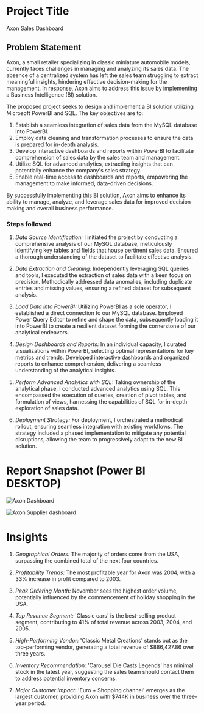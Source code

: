 
# Project Title

Axon Sales Dashboard


## Problem Statement

Axon, a small retailer specializing in classic miniature automobile models, currently faces challenges in managing and analyzing its sales data. The absence of a centralized system has left the sales team struggling to extract meaningful insights, hindering effective decision-making for the management. In response, Axon aims to address this issue by implementing a Business Intelligence (BI) solution.

The proposed project seeks to design and implement a BI solution utilizing Microsoft PowerBI and SQL. The key objectives are to:

1. Establish a seamless integration of sales data from the MySQL database into PowerBI.
2. Employ data cleaning and transformation processes to ensure the data is prepared for in-depth analysis.
3. Develop interactive dashboards and reports within PowerBI to facilitate comprehension of sales data by the sales team and management.
4. Utilize SQL for advanced analytics, extracting insights that can potentially enhance the company's sales strategy.
5. Enable real-time access to dashboards and reports, empowering the management to make informed, data-driven decisions.

By successfully implementing this BI solution, Axon aims to enhance its ability to manage, analyze, and leverage sales data for improved decision-making and overall business performance.


### Steps followed 

1. *Data Source Identification:*
I initiated the project by conducting a comprehensive analysis of our MySQL database, meticulously identifying key tables and fields that house pertinent sales data. Ensured a thorough understanding of the dataset to facilitate effective analysis.

2. *Data Extraction and Cleaning:*
Independently leveraging SQL queries and tools, I executed the extraction of sales data with a keen focus on precision. Methodically addressed data anomalies, including duplicate entries and missing values, ensuring a refined dataset for subsequent analysis.

3. *Load Data into PowerBI:*
Utilizing PowerBI as a sole operator, I established a direct connection to our MySQL database. Employed Power Query Editor to refine and shape the data, subsequently loading it into PowerBI to create a resilient dataset forming the cornerstone of our analytical endeavors.

4. *Design Dashboards and Reports:*
In an individual capacity, I curated visualizations within PowerBI, selecting optimal representations for key metrics and trends. Developed interactive dashboards and organized reports to enhance comprehension, delivering a seamless understanding of the analytical insights.

5. *Perform Advanced Analytics with SQL:*
Taking ownership of the analytical phase, I conducted advanced analytics using SQL. This encompassed the execution of queries, creation of pivot tables, and formulation of views, harnessing the capabilities of SQL for in-depth exploration of sales data.

6. *Deployment Strategy:*
For deployment, I orchestrated a methodical rollout, ensuring seamless integration with existing workflows. The strategy included a phased implementation to mitigate any potential disruptions, allowing the team to progressively adapt to the new BI solution.

# Report Snapshot (Power BI DESKTOP)
![Axon Dashboard](https://github.com/C-Mehra/Analysis/assets/151509146/a391be19-21ea-413f-826a-73f5e86886b5)

![Axon Supplier dashboard](https://github.com/C-Mehra/Analysis/assets/151509146/991a7301-e08c-4206-84fa-e62dec76ed84)


# Insights

1. *Geographical Orders:* The majority of orders come from the USA, surpassing the combined total of the next four countries.

2. *Profitability Trends:* The most profitable year for Axon was 2004, with a 33% increase in profit compared to 2003.

3. *Peak Ordering Month:* November sees the highest order volume, potentially influenced by the commencement of holiday shopping in the USA.

4. *Top Revenue Segment:* 'Classic cars' is the best-selling product segment, contributing to 41% of total revenue across 2003, 2004, and 2005.

5. *High-Performing Vendor:* 'Classic Metal Creations' stands out as the top-performing vendor, generating a total revenue of $886,427.86 over three years.

6. *Inventory Recommendation:* 'Carousel Die Casts Legends' has minimal stock in the latest year, suggesting the sales team should contact them to address potential inventory concerns.

7. *Major Customer Impact:* 'Euro + Shopping channel' emerges as the largest customer, providing Axon with $744K in business over the three-year period.

